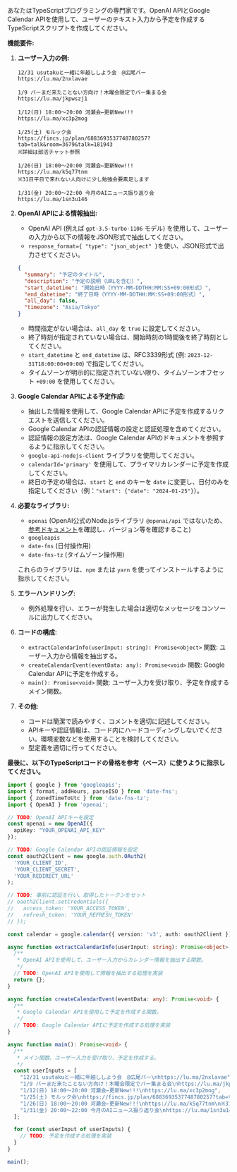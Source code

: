 あなたはTypeScriptプログラミングの専門家です。OpenAI APIとGoogle Calendar APIを使用して、ユーザーのテキスト入力から予定を作成するTypeScriptスクリプトを作成してください。

**機能要件:**

1. **ユーザー入力の例:**

    ```
    12/31 usutakuと一緒に年越ししよう会　@広尾バー
    https://lu.ma/2nxlavae

    1/9 バーまだ来たことない方向け！木曜会限定でバー集まる会
    https://lu.ma/jkpwszj1

    1/12(日) 18:00〜20:00 河瀬会←更新New!!!
    https://lu.ma/xc3p2mog

    1/25(土) モルック会
    https://fincs.jp/plan/6883693537748780257?tab=talk&room=3679&talk=181943
    ※詳細は部活チャット参照

    1/26(日) 18:00〜20:00 河瀬会←更新New!!!
    https://lu.ma/k5q77tnm
    ※31日平日で来れない人向けに少し勉強会要素足します

    1/31(金) 20:00〜22:00 今月のAIニュース振り返り会
    https://lu.ma/1sn3u146
    ```

2. **OpenAI APIによる情報抽出:**
    *   OpenAI API (例えば `gpt-3.5-turbo-1106` モデル) を使用して、ユーザーの入力から以下の情報をJSON形式で抽出してください。
    *   `response_format={ "type": "json_object" }`を使い、JSON形式で出力させてください。

    ```json
    {
      "summary": "予定のタイトル",
      "description": "予定の説明（URLを含む）",
      "start_datetime": "開始日時（YYYY-MM-DDTHH:MM:SS+09:00形式）",
      "end_datetime": "終了日時（YYYY-MM-DDTHH:MM:SS+09:00形式）",
      "all_day": false,
      "timezone": "Asia/Tokyo"
    }
    ```

    *   時間指定がない場合は、`all_day` を `true` に設定してください。
    *   終了時刻が指定されていない場合は、開始時刻の1時間後を終了時刻としてください。
    *   `start_datetime` と `end_datetime` は、RFC3339形式 (例: `2023-12-31T18:00:00+09:00`) で指定してください。
    *   タイムゾーンが明示的に指定されていない限り、タイムゾーンオフセット `+09:00` を使用してください。

3. **Google Calendar APIによる予定作成:**
    *   抽出した情報を使用して、Google Calendar APIに予定を作成するリクエストを送信してください。
    *   Google Calendar APIの認証情報の設定と認証処理を含めてください。
    *   認証情報の設定方法は、Google Calendar APIのドキュメントを参照するように指示してください。
    *   `google-api-nodejs-client` ライブラリを使用してください。
    *   `calendarId='primary'` を使用して、プライマリカレンダーに予定を作成してください。
    *   終日の予定の場合は、`start` と `end` のキーを `date` に変更し、日付のみを指定してください（例：`"start": {"date": "2024-01-25"}`）。

4. **必要なライブラリ:**
   *   `openai` (OpenAI公式のNode.jsライブラリ `@openai/api` ではないため、[参考ドキュメント](https://www.npmjs.com/package/openai)を確認し、バージョン等を確認すること)
    *   `googleapis`
    *   `date-fns` (日付操作用)
    *   `date-fns-tz` (タイムゾーン操作用)

    これらのライブラリは、`npm` または `yarn` を使ってインストールするように指示してください。

5. **エラーハンドリング:**
    *   例外処理を行い、エラーが発生した場合は適切なメッセージをコンソールに出力してください。

6. **コードの構成:**
    *   `extractCalendarInfo(userInput: string): Promise<object>` 関数: ユーザー入力から情報を抽出する。
    *   `createCalendarEvent(eventData: any): Promise<void>` 関数: Google Calendar APIに予定を作成する。
    *   `main(): Promise<void>` 関数: ユーザー入力を受け取り、予定を作成するメイン関数。

7. **その他:**
    *   コードは簡潔で読みやすく、コメントを適切に記述してください。
    *   APIキーや認証情報は、コード内にハードコーディングしないでください。環境変数などを使用することを検討してください。
    *  型定義を適切に行ってください。

**最後に、以下のTypeScriptコードの骨格を参考（ベース）に使うように指示してください。**

```typescript
import { google } from 'googleapis';
import { format, addHours, parseISO } from 'date-fns';
import { zonedTimeToUtc } from 'date-fns-tz';
import { OpenAI } from 'openai';

// TODO: OpenAI APIキーを設定
const openai = new OpenAI({
  apiKey: "YOUR_OPENAI_API_KEY"
});

// TODO: Google Calendar APIの認証情報を設定
const oauth2Client = new google.auth.OAuth2(
  'YOUR_CLIENT_ID',
  'YOUR_CLIENT_SECRET',
  'YOUR_REDIRECT_URL'
);

// TODO: 事前に認証を行い、取得したトークンをセット
// oauth2Client.setCredentials({
//   access_token: 'YOUR_ACCESS_TOKEN',
//   refresh_token: 'YOUR_REFRESH_TOKEN'
// });

const calendar = google.calendar({ version: 'v3', auth: oauth2Client });

async function extractCalendarInfo(userInput: string): Promise<object> {
  /**
   * OpenAI APIを使用して、ユーザー入力からカレンダー情報を抽出する関数。
   */
  // TODO: OpenAI APIを使用して情報を抽出する処理を実装
  return {};
}

async function createCalendarEvent(eventData: any): Promise<void> {
  /**
   * Google Calendar APIを使用して予定を作成する関数。
   */
  // TODO: Google Calendar APIに予定を作成する処理を実装
}

async function main(): Promise<void> {
  /**
   * メイン関数。ユーザー入力を受け取り、予定を作成する。
   */
  const userInputs = [
    "12/31 usutakuと一緒に年越ししよう会　@広尾バー\nhttps://lu.ma/2nxlavae",
    "1/9 バーまだ来たことない方向け！木曜会限定でバー集まる会\nhttps://lu.ma/jkpwszj1",
    "1/12(日) 18:00〜20:00 河瀬会←更新New!!!\nhttps://lu.ma/xc3p2mog",
    "1/25(土) モルック会\nhttps://fincs.jp/plan/6883693537748780257?tab=talk&room=3679&talk=181943\n※詳細は部活チャット参照",
    "1/26(日) 18:00〜20:00 河瀬会←更新New!!!\nhttps://lu.ma/k5q77tnm\n※31日平日で来れない人向けに少し勉強会要素足します",
    "1/31(金) 20:00〜22:00 今月のAIニュース振り返り会\nhttps://lu.ma/1sn3u146"
  ];

  for (const userInput of userInputs) {
    // TODO: 予定を作成する処理を実装
  }
}

main();